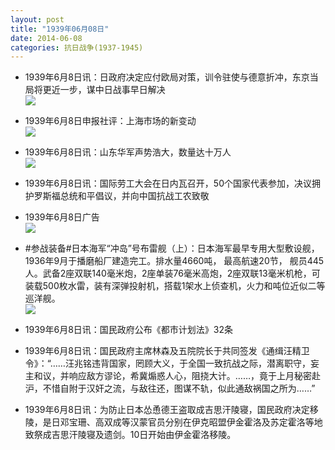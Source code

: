 ```yaml
---
layout: post
title: "1939年06月08日"
date: 2014-06-08
categories: 抗日战争(1937-1945)
---
```


<meta name="referrer" content="no-referrer" />

- 1939年6月8日讯：日政府决定应付欧局对策，训令驻使与德意折冲，东京当局将更近一步，谋中日战事早日解决 <br/><img src="https://ww4.sinaimg.cn/large/aca367d8jw1eh70iaavk7j20dk0bqwhs.jpg" />

- 1939年6月8日申报社评：上海市场的新变动 <br/><img src="https://ww2.sinaimg.cn/large/aca367d8jw1eh6ys6yuklj20ru0x9awe.jpg" />

- 1939年6月8日讯：山东华军声势浩大，数量达十万人 <br/><img src="https://ww4.sinaimg.cn/large/aca367d8jw1eh6q45jycwj2069064aak.jpg" />

- 1939年6月8日讯：国际劳工大会在日内瓦召开，50个国家代表参加，决议拥护罗斯福总统和平倡议，并向中国抗战工农致敬 

- 1939年6月8日广告 <br/><img src="https://ww2.sinaimg.cn/large/aca367d8jw1eh6j63i6ugj207k0h240q.jpg" />

- #参战装备#日本海军“冲岛”号布雷舰（上）：日本海军最早专用大型敷设舰，1936年9月于播磨船厂建造完工。排水量4660吨， 最高航速20节， 舰员445人。武备2座双联140毫米炮，2座单装76毫米高炮，2座双联13毫米机枪，可装载500枚水雷，装有深弹投射机，搭载1架水上侦查机，火力和吨位近似二等巡洋舰。 <br/><img src="https://ww2.sinaimg.cn/large/aca367d8jw1eh6h6lm5e8j20m80ejgoc.jpg" />

- 1939年6月8日讯：国民政府公布《都市计划法》32条 

- 1939年6月8日讯：国民政府主席林森及五院院长于共同签发《通缉汪精卫令》：“……汪兆铭违背国家，罔顾大义，于全国一致抗战之际，潜离职守，妄主和议，并响应敌方谬论，希冀煽惑人心，阻挠大计。……，竟于上月秘密赴沪，不惜自附于汉奸之流，与敌往还，图谋不轨，似此通敌祸国之所为……” 

- 1939年6月8日讯：为防止日本怂恿德王盗取成吉思汗陵寝，国民政府决定移陵，是日邓宝珊、高双成等汉蒙官员分别在伊克昭盟伊金霍洛及苏定霍洛等地致祭成吉思汗陵寝及遗剑。10日开始由伊金霍洛移陵。 


